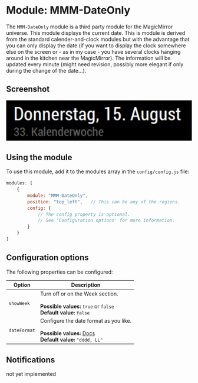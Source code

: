 # Module: MMM-DateOnly
The `MMM-DateOnly` module is a third party module for the MagicMirror universe.
This module displays the current date. This is module is derived from the standard calender-and-clock modules but with the advantage that you can only display the date (if you want to display the clock somewhere else on the screen or - as in my case - you have several clocks hanging around in the kitchen near the MagicMirror). The information will be updated every minute (might need revision, possibly more elegant if only during the change of the date...).

## Screenshot
![Example](MMM-DateOnly.png)

## Using the module

To use this module, add it to the modules array in the `config/config.js` file:
````javascript
modules: [
	{
		module: "MMM-DateOnly",
		position: "top_left",	// This can be any of the regions.
		config: {
			// The config property is optional.
			// See 'Configuration options' for more information.
		}
	}
]
````

## Configuration options

The following properties can be configured:

| Option            | Description
| ----------------- | -----------
| `showWeek`        | Turn off or on the Week section. <br><br> **Possible values:** `true` or `false` <br> **Default value:** `false`
| `dateFormat`      | Configure the date format as you like. <br><br> **Possible values:** [Docs](http://momentjs.com/docs/#/displaying/format/) <br> **Default value:** `"dddd, LL"`

## Notifications
not yet implemented

